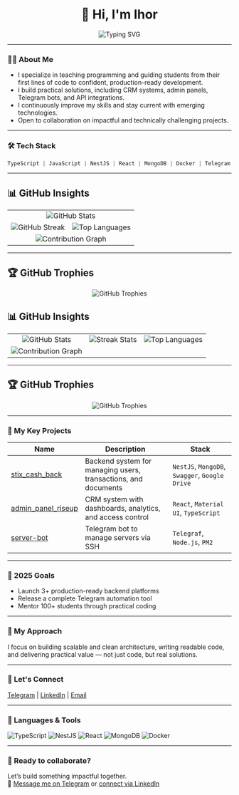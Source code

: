 <h1 align="center">👋 Hi, I'm Ihor</h1>

<p align="center">
  <img src="https://readme-typing-svg.demolab.com?font=Fira+Code&duration=3000&pause=1000&center=true&vCenter=true&width=600&lines=Software+Engineer+%26+Educator;Fullstack+Developer;AI+%26+Automation+Enthusiast" alt="Typing SVG" />
</p>

---

### 👨‍💻 About Me

- I specialize in teaching programming and guiding students from their first lines of code to confident, production-ready development.
- I build practical solutions, including CRM systems, admin panels, Telegram bots, and API integrations.
- I continuously improve my skills and stay current with emerging technologies.
- Open to collaboration on impactful and technically challenging projects.

---

### 🛠️ Tech Stack

```ts
TypeScript | JavaScript | NestJS | React | MongoDB | Docker | Telegram API | Git
```

---

## 📊 GitHub Insights

<table> <tr> <td align="center" colspan="2"> <img src="https://github-readme-stats.vercel.app/api?username=ihorhnennyi&show_icons=true&theme=github_dark" alt="GitHub Stats" /> </td> </tr> <tr> <td align="center"> <img src="https://github-readme-streak-stats.herokuapp.com?user=ihorhnennyi&theme=github-dark" alt="GitHub Streak" /> </td> <td align="center"> <img src="https://github-readme-stats.vercel.app/api/top-langs/?username=ihorhnennyi&layout=compact&theme=github_dark" alt="Top Languages" /> </td> </tr> <tr> <td align="center" colspan="2"> <img src="https://github-readme-activity-graph.vercel.app/graph?username=ihorhnennyi&theme=github-dark" alt="Contribution Graph" /> </td> </tr> </table>

---

## 🏆 GitHub Trophies

<p align="center">
  <img src="https://github-profile-trophy.vercel.app/?username=ihorhnennyi&theme=darkhub&no-bg=true&margin-w=15" alt="GitHub Trophies" />
</p>

## 📊 GitHub Insights

<table>
  <tr>
    <td align="center">
      <img src="https://github-readme-stats.vercel.app/api?username=ihorhnennyi&show_icons=true&theme=github_dark" alt="GitHub Stats" />
    </td>
    <td align="center">
      <img src="https://github-readme-streak-stats.herokuapp.com/?user=ihorhnennyi&theme=github-dark" alt="Streak Stats" />
    </td>
    <td align="center">
      <img src="https://github-readme-stats.vercel.app/api/top-langs/?username=ihorhnennyi&layout=compact&theme=github_dark" alt="Top Languages" />
    </td>
  </tr>
  <tr>
    <td align="center">
      <img src="https://github-readme-activity-graph.vercel.app/graph?username=ihorhnennyi&theme=github-dark" alt="Contribution Graph" />
    </td>
  </tr>
</table>

---

## 🏆 GitHub Trophies

<p align="center">
  <img src="https://github-profile-trophy.vercel.app/?username=ihorhnennyi&theme=github-dark&no-bg=true&margin-w=10" alt="GitHub Trophies" />
</p>

---

### 🚀 My Key Projects

| Name | Description | Stack |
|------|-------------|-------|
| [stix_cash_back](https://github.com/ihorhnennyi/stix_cash_back) | Backend system for managing users, transactions, and documents | `NestJS`, `MongoDB`, `Swagger`, `Google Drive` |
| [admin_panel_riseup](https://github.com/ihorhnennyi/admin_panel_riseup) | CRM system with dashboards, analytics, and access control | `React`, `Material UI`, `TypeScript` |
| [server-bot](https://github.com/ihorhnennyi/server-bot) | Telegram bot to manage servers via SSH | `Telegraf`, `Node.js`, `PM2` |

---

### 🎯 2025 Goals

- Launch 3+ production-ready backend platforms
- Release a complete Telegram automation tool
- Mentor 100+ students through practical coding

---

### 🧠 My Approach

I focus on building scalable and clean architecture, writing readable code, and delivering practical value — not just code, but real solutions.

---

### 🤝 Let's Connect

<a href="https://t.me/hnennyi" target="_blank">Telegram</a> |
<a href="https://www.linkedin.com/in/ihorhnennyi" target="_blank">LinkedIn</a> |
<a href="mailto:your.email@example.com">Email</a>

---

### 🧰 Languages & Tools

![TypeScript](https://img.shields.io/badge/-TypeScript-3178C6?style=for-the-badge&logo=typescript&logoColor=fff)
![NestJS](https://img.shields.io/badge/-NestJS-E0234E?style=for-the-badge&logo=nestjs&logoColor=fff)
![React](https://img.shields.io/badge/-React-61DAFB?style=for-the-badge&logo=react&logoColor=000)
![MongoDB](https://img.shields.io/badge/-MongoDB-47A248?style=for-the-badge&logo=mongodb&logoColor=fff)
![Docker](https://img.shields.io/badge/-Docker-2496ED?style=for-the-badge&logo=docker&logoColor=fff)

---

### 🚀 Ready to collaborate?

Let’s build something impactful together.  
📩 [Message me on Telegram](https://t.me/hnennyi) or [connect via LinkedIn](https://linkedin.com/in/ihorhnennyi)
